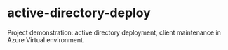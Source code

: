 # active-directory-deploy
Project demonstration:  active directory deployment, client maintenance in Azure Virtual environment. 
